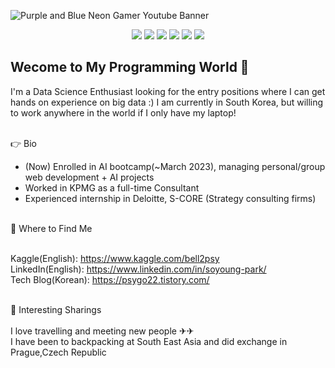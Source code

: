 ![Purple and Blue Neon  Gamer  Youtube Banner](https://user-images.githubusercontent.com/86555104/209927211-89e84d40-cbc8-4acc-b993-af395c98452e.png)
<p align = 'center'>
<img src="https://img.shields.io/badge/Python-3766AB?style=flat-square&logo=Python&logoColor=white"/></a>
<img src="https://img.shields.io/badge/Java-F7DF1E?style=flat-square&logo=JavaScript&logoColor=white"/></a>
<img src="https://img.shields.io/badge/SQL-A4373A?style=flat-square&logo=Microsoft Access&logoColor=white"/></a>
<img src="https://img.shields.io/badge/HTML-E34F26?style=flat-square&logo=HTML5&logoColor=white"/></a>
<img src="https://img.shields.io/badge/CSS-1572B6?style=flat-square&logo=CSS3&logoColor=white"/></a>
<img src="https://img.shields.io/badge/TensorFlow-FF6F00?style=flat-square&logo=TensorFlow&logoColor=white"/></a>
</p>

<h2>Wecome to My Programming World 🎉 </h2>
I'm a Data Science Enthusiast looking for the entry positions where I can get hands on experience on big data :)
I am currently in South Korea, but willing to work anywhere in the world if I only have my laptop!

<br>👉 Bio
<ul>
<li>(Now) Enrolled in AI bootcamp(~March 2023), managing personal/group web development + AI projects </li>
<li>Worked in KPMG as a full-time Consultant</li>
<li>Experienced internship in Deloitte, S-CORE (Strategy consulting firms)</li>
</ul>


<br>
👋 Where to Find Me <br><br>

Kaggle(English): https://www.kaggle.com/bell2psy<br>
LinkedIn(English): https://www.linkedin.com/in/soyoung-park/<br>
Tech Blog(Korean): https://psygo22.tistory.com/<br>

<br>
🤡 Interesting Sharings <br><br>
I love travelling and meeting new people ✈✈ <br> I have been to backpacking at South East Asia and did exchange in Prague,Czech Republic

